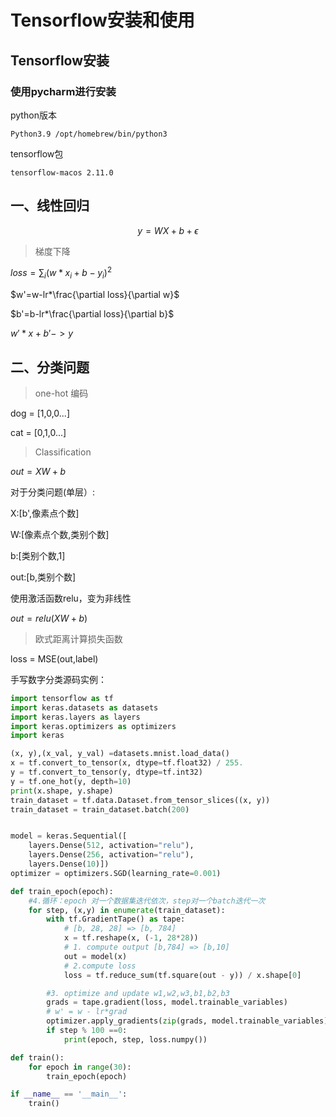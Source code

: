 # Tensorflow安装和使用

## Tensorflow安装

### 使用pycharm进行安装

python版本

```
Python3.9 /opt/homebrew/bin/python3
```

tensorflow包

```
tensorflow-macos 2.11.0
```

## 一、线性回归

$$y = WX + b + \epsilon$$

> 梯度下降

$loss = \sum_i(w*x_i+b-y_i)^2$

$w'=w-lr*\frac{\partial loss}{\partial w}$

$b'=b-lr*\frac{\partial loss}{\partial b}$

$w'*x+b' -> y$

## 二、分类问题

> one-hot 编码

dog = [1,0,0...]

cat = [0,1,0...]

> Classification

$out = XW+b$

对于分类问题(单层）:

X:[b',像素点个数]

W:[像素点个数,类别个数]

b:[类别个数,1]

out:[b,类别个数]

使用激活函数relu，变为非线性

$out = relu(XW+b)$

> 欧式距离计算损失函数

loss = MSE(out,label)

手写数字分类源码实例：

```python
import tensorflow as tf
import keras.datasets as datasets
import keras.layers as layers
import keras.optimizers as optimizers
import keras

(x, y),(x_val, y_val) =datasets.mnist.load_data()
x = tf.convert_to_tensor(x, dtype=tf.float32) / 255.
y = tf.convert_to_tensor(y, dtype=tf.int32)
y = tf.one_hot(y, depth=10)
print(x.shape, y.shape)
train_dataset = tf.data.Dataset.from_tensor_slices((x, y))
train_dataset = train_dataset.batch(200)


model = keras.Sequential([
    layers.Dense(512, activation="relu"),
    layers.Dense(256, activation="relu"),
    layers.Dense(10)])
optimizer = optimizers.SGD(learning_rate=0.001)

def train_epoch(epoch):
    #4.循环：epoch 对一个数据集迭代依次，step对一个batch迭代一次
    for step, (x,y) in enumerate(train_dataset):
        with tf.GradientTape() as tape:
            # [b, 28, 28] => [b, 784]
            x = tf.reshape(x, (-1, 28*28))
            # 1. compute output [b,784] => [b,10]
            out = model(x)
            # 2.compute loss
            loss = tf.reduce_sum(tf.square(out - y)) / x.shape[0]

        #3. optimize and update w1,w2,w3,b1,b2,b3
        grads = tape.gradient(loss, model.trainable_variables)
        # w' = w - lr*grad
        optimizer.apply_gradients(zip(grads, model.trainable_variables))
        if step % 100 ==0:
            print(epoch, step, loss.numpy())

def train():
    for epoch in range(30):
        train_epoch(epoch)

if __name__ == '__main__':
    train()
```



